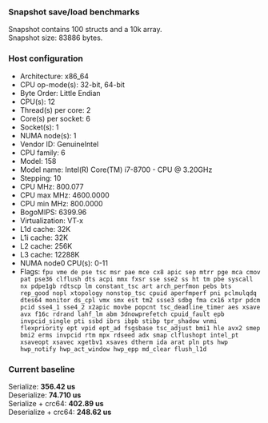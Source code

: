 ### Snapshot save/load benchmarks
Snapshot contains 100 structs and a 10k array.  
Snapshot size: 83886 bytes.  

### Host configuration
- Architecture:        x86_64
- CPU op-mode(s):      32-bit, 64-bit
- Byte Order:          Little Endian
- CPU(s):              12
- Thread(s) per core:  2
- Core(s) per socket:  6
- Socket(s):           1
- NUMA node(s):        1
- Vendor ID:           GenuineIntel
- CPU family:          6
- Model:               158
- Model name:          Intel(R) Core(TM) i7-8700 - CPU @ 3.20GHz
- Stepping:            10
- CPU MHz:             800.077
- CPU max MHz:         4600.0000
- CPU min MHz:         800.0000
- BogoMIPS:            6399.96
- Virtualization:      VT-x
- L1d cache:           32K
- L1i cache:           32K
- L2 cache:            256K
- L3 cache:            12288K
- NUMA node0 CPU(s):   0-11
- Flags:               `fpu vme de pse tsc msr pae mce cx8 apic sep mtrr pge mca cmov pat pse36 clflush dts acpi mmx fxsr sse sse2 ss ht tm pbe syscall nx pdpe1gb rdtscp lm constant_tsc art arch_perfmon pebs bts rep_good nopl xtopology nonstop_tsc cpuid aperfmperf pni pclmulqdq dtes64 monitor ds_cpl vmx smx est tm2 ssse3 sdbg fma cx16 xtpr pdcm pcid sse4_1 sse4_2 x2apic movbe popcnt tsc_deadline_timer aes xsave avx f16c rdrand lahf_lm abm 3dnowprefetch cpuid_fault epb invpcid_single pti ssbd ibrs ibpb stibp tpr_shadow vnmi flexpriority ept vpid ept_ad fsgsbase tsc_adjust bmi1 hle avx2 smep bmi2 erms invpcid rtm mpx rdseed adx smap clflushopt intel_pt xsaveopt xsavec xgetbv1 xsaves dtherm ida arat pln pts hwp hwp_notify hwp_act_window hwp_epp md_clear flush_l1d`

### Current baseline
Serialize: **356.42 us**                     
Deserialize: **74.710 us**  
Serialize + crc64: **402.89 us**  
Deserialize + crc64: **248.62 us**
